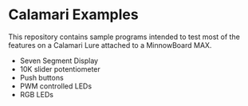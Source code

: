 # Calamari Examples
This repository contains sample programs intended to test most of the features
on a Calamari Lure attached to a MinnowBoard MAX. 

- Seven Segment Display
- 10K slider potentiometer
- Push buttons
- PWM controlled LEDs
- RGB LEDs
